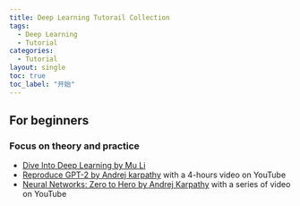 ```yaml
---
title: Deep Learning Tutorail Collection
tags:
  - Deep Learning
  - Tutorial 
categories:
  - Tutorial
layout: single
toc: true
toc_label: "开始"
---
```


## For beginners 
### Focus on theory and practice
- [Dive Into Deep Learning by Mu Li](https://d2l.ai/chapter_builders-guide/use-gpu.html)
- [Reproduce GPT-2 by Andrej karpathy](https://d2l.ai/chapter_builders-guide/use-gpu.html) with a 4-hours video on YouTube
- [Neural Networks: Zero to Hero by Andrej Karpathy](https://github.com/karpathy/nn-zero-to-hero/) with a series of video on YouTube 
